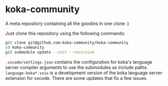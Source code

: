 # koka-community
A meta repository containing all the goodies in one clone :)

Just clone this repository using the following commands:
```bash
git clone git@github.com:koka-community/koka-community
cd koka-community
git submodule update --init --recursive
```

`.vscode/settings.json` contains the configuration for koka's language server compiler arguments to use the submodules as include paths.
`language-koka*.vsix` is a development version of the koka language server extension for vscode. There are some updates that fix a few issues.